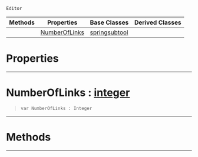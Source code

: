 `Editor`

|Methods|Properties|Base Classes|Derived Classes|
|---|---|---|---|
| |[ NumberOfLinks](https://github.com/ZilchEngine/ZilchDocs/blob/master/code_reference/class_reference/ropecreatorsubtool.md#numberoflinks-zilch-engin)|[springsubtool](https://github.com/ZilchEngine/ZilchDocs/blob/master/code_reference/class_reference/springsubtool.md)| |


 #  Properties


---  
 #  NumberOfLinks : [integer](https://github.com/ZilchEngine/ZilchDocs/blob/master/code_reference/nada_base_types/integer.md)

> 
> ``` lang=cpp, name=Nada
> var NumberOfLinks : Integer


---  
 #  Methods


---  
 

 